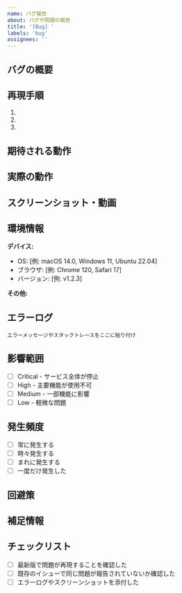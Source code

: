 ```yaml
---
name: バグ報告
about: バグや問題の報告
title: '[Bug] '
labels: 'bug'
assignees: ''
---
```


## バグの概要

<!-- 何が問題なのか、簡潔に説明してください -->

## 再現手順

<!-- バグを再現するための詳細な手順 -->

1.
2.
3.

## 期待される動作

<!-- 本来どのように動作すべきか -->

## 実際の動作

<!-- 実際にはどのように動作するか -->

## スクリーンショット・動画

<!-- 可能であれば、問題を示すスクリーンショットや動画を添付 -->

## 環境情報

**デバイス:**
- OS: [例: macOS 14.0, Windows 11, Ubuntu 22.04]
- ブラウザ: [例: Chrome 120, Safari 17]
- バージョン: [例: v1.2.3]

**その他:**
<!-- 追加の環境情報があれば記載 -->

## エラーログ

```
エラーメッセージやスタックトレースをここに貼り付け
```

## 影響範囲

- [ ] Critical - サービス全体が停止
- [ ] High - 主要機能が使用不可
- [ ] Medium - 一部機能に影響
- [ ] Low - 軽微な問題

## 発生頻度

- [ ] 常に発生する
- [ ] 時々発生する
- [ ] まれに発生する
- [ ] 一度だけ発生した

## 回避策

<!-- 一時的な回避策があれば記載 -->

## 補足情報

<!-- その他、関連する情報があれば記載 -->

## チェックリスト

- [ ] 最新版で問題が再現することを確認した
- [ ] 既存のイシューで同じ問題が報告されていないか確認した
- [ ] エラーログやスクリーンショットを添付した
